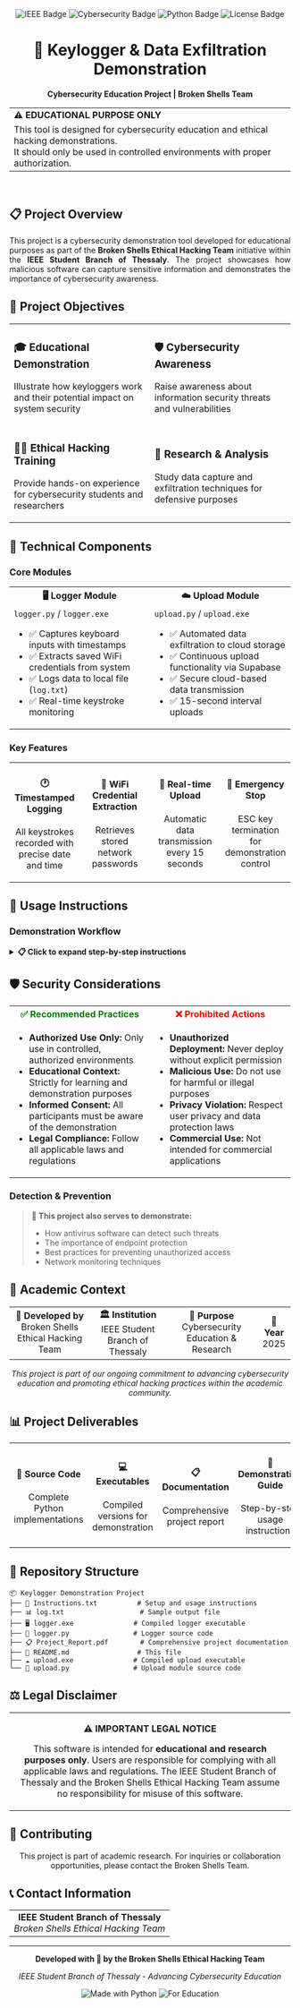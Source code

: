 <div align="center">
  <img src="https://img.shields.io/badge/IEEE-Student%20Branch-blue?style=for-the-badge&logo=ieee" alt="IEEE Badge">
  <img src="https://img.shields.io/badge/Cybersecurity-Education-red?style=for-the-badge&logo=security" alt="Cybersecurity Badge">
  <img src="https://img.shields.io/badge/Python-3.8+-green?style=for-the-badge&logo=python" alt="Python Badge">
  <img src="https://img.shields.io/badge/License-Educational-yellow?style=for-the-badge" alt="License Badge">
</div>

<div align="center">
  <h1>🔐 Keylogger & Data Exfiltration Demonstration</h1>
  <p><strong>Cybersecurity Education Project | Broken Shells Team</strong></p>
</div>

<div align="center">
  <table>
    <tr>
      <td><strong>⚠️ EDUCATIONAL PURPOSE ONLY</strong></td>
    </tr>
    <tr>
      <td>This tool is designed for cybersecurity education and ethical hacking demonstrations.<br>It should only be used in controlled environments with proper authorization.</td>
    </tr>
  </table>
</div>

<br>

## 📋 Project Overview

<div align="justify">
This project is a cybersecurity demonstration tool developed for educational purposes as part of the <strong>Broken Shells Ethical Hacking Team</strong> initiative within the <strong>IEEE Student Branch of Thessaly</strong>. The project showcases how malicious software can capture sensitive information and demonstrates the importance of cybersecurity awareness.
</div>

## 🎯 Project Objectives

<table>
  <tr>
    <td width="50%">
      <h3>🎓 Educational Demonstration</h3>
      <p>Illustrate how keyloggers work and their potential impact on system security</p>
    </td>
    <td width="50%">
      <h3>🛡️ Cybersecurity Awareness</h3>
      <p>Raise awareness about information security threats and vulnerabilities</p>
    </td>
  </tr>
  <tr>
    <td width="50%">
      <h3>👨‍💻 Ethical Hacking Training</h3>
      <p>Provide hands-on experience for cybersecurity students and researchers</p>
    </td>
    <td width="50%">
      <h3>🔬 Research & Analysis</h3>
      <p>Study data capture and exfiltration techniques for defensive purposes</p>
    </td>
  </tr>
</table>

## 🔧 Technical Components

### Core Modules

<table>
  <tr>
    <th width="50%">🖥️ Logger Module</th>
    <th width="50%">☁️ Upload Module</th>
  </tr>
  <tr>
    <td>
      <code>logger.py</code> / <code>logger.exe</code>
      <ul>
        <li>✅ Captures keyboard inputs with timestamps</li>
        <li>✅ Extracts saved WiFi credentials from system</li>
        <li>✅ Logs data to local file (<code>log.txt</code>)</li>
        <li>✅ Real-time keystroke monitoring</li>
      </ul>
    </td>
    <td>
      <code>upload.py</code> / <code>upload.exe</code>
      <ul>
        <li>✅ Automated data exfiltration to cloud storage</li>
        <li>✅ Continuous upload functionality via Supabase</li>
        <li>✅ Secure cloud-based data transmission</li>
        <li>✅ 15-second interval uploads</li>
      </ul>
    </td>
  </tr>
</table>

### Key Features

<div align="center">
  <table>
    <tr>
      <td align="center" width="25%">
        <h4>🕐 Timestamped Logging</h4>
        <p>All keystrokes recorded with precise date and time</p>
      </td>
      <td align="center" width="25%">
        <h4>📶 WiFi Credential Extraction</h4>
        <p>Retrieves stored network passwords</p>
      </td>
      <td align="center" width="25%">
        <h4>🔄 Real-time Upload</h4>
        <p>Automatic data transmission every 15 seconds</p>
      </td>
      <td align="center" width="25%">
        <h4>🛑 Emergency Stop</h4>
        <p>ESC key termination for demonstration control</p>
      </td>
    </tr>
  </table>
</div>

## 🚀 Usage Instructions

### Demonstration Workflow

<details>
<summary><strong>📋 Click to expand step-by-step instructions</strong></summary>

<br>

**1. Initialize Logger**
```bash
# Run the keylogger executable
./logger.exe
```

**2. Begin Data Capture**
```
Type sample text to demonstrate keystroke capture
Monitor real-time logging in console output
```

**3. Start Data Exfiltration**
```bash
# Run the upload module
./upload.exe
```

**4. Terminate Demonstration**
```
- Close logger.exe (ESC key or Task Manager)
- Close upload.exe (Task Manager)
- Review captured data in log.txt
```

</details>

## 🛡️ Security Considerations

<table>
  <tr>
    <th width="50%" style="color: green;">✅ Recommended Practices</th>
    <th width="50%" style="color: red;">❌ Prohibited Actions</th>
  </tr>
  <tr>
    <td>
      <ul>
        <li><strong>Authorized Use Only:</strong> Only use in controlled, authorized environments</li>
        <li><strong>Educational Context:</strong> Strictly for learning and demonstration purposes</li>
        <li><strong>Informed Consent:</strong> All participants must be aware of the demonstration</li>
        <li><strong>Legal Compliance:</strong> Follow all applicable laws and regulations</li>
      </ul>
    </td>
    <td>
      <ul>
        <li><strong>Unauthorized Deployment:</strong> Never deploy without explicit permission</li>
        <li><strong>Malicious Use:</strong> Do not use for harmful or illegal purposes</li>
        <li><strong>Privacy Violation:</strong> Respect user privacy and data protection laws</li>
        <li><strong>Commercial Use:</strong> Not intended for commercial applications</li>
      </ul>
    </td>
  </tr>
</table>

### Detection & Prevention

<blockquote>
<p><strong>🎯 This project also serves to demonstrate:</strong></p>
<ul>
  <li>How antivirus software can detect such threats</li>
  <li>The importance of endpoint protection</li>
  <li>Best practices for preventing unauthorized access</li>
  <li>Network monitoring techniques</li>
</ul>
</blockquote>

## 🏫 Academic Context

<div align="center">
  <table>
    <tr>
      <td align="center"><strong>🔬 Developed by</strong><br>Broken Shells Ethical Hacking Team</td>
      <td align="center"><strong>🏛️ Institution</strong><br>IEEE Student Branch of Thessaly</td>
      <td align="center"><strong>🎯 Purpose</strong><br>Cybersecurity Education & Research</td>
      <td align="center"><strong>📅 Year</strong><br>2025</td>
    </tr>
  </table>
</div>

<div align="center">
  <p><em>This project is part of our ongoing commitment to advancing cybersecurity education and promoting ethical hacking practices within the academic community.</em></p>
</div>

## 📊 Project Deliverables

<div align="center">
  <table>
    <tr>
      <td align="center" width="25%">
        <h4>📄 Source Code</h4>
        <p>Complete Python implementations</p>
      </td>
      <td align="center" width="25%">
        <h4>💻 Executables</h4>
        <p>Compiled versions for demonstration</p>
      </td>
      <td align="center" width="25%">
        <h4>📋 Documentation</h4>
        <p>Comprehensive project report</p>
      </td>
      <td align="center" width="25%">
        <h4>📝 Demonstration Guide</h4>
        <p>Step-by-step usage instructions</p>
      </td>
    </tr>
  </table>
</div>

## 📁 Repository Structure

```
📦 Keylogger Demonstration Project
├── 📄 Instructions.txt          # Setup and usage instructions
├── 📊 log.txt                   # Sample output file
├── 🖥️ logger.exe               # Compiled logger executable
├── 🐍 logger.py                # Logger source code
├── 📋 Project_Report.pdf        # Comprehensive project documentation
├── 📖 README.md                 # This file
├── ☁️ upload.exe               # Compiled upload executable
└── 🐍 upload.py                # Upload module source code
```

## ⚖️ Legal Disclaimer

<div align="center">
  <table>
    <tr>
      <td align="center">
        <p><strong>⚠️ IMPORTANT LEGAL NOTICE</strong></p>
        <p>This software is intended for <strong>educational and research purposes only</strong>. Users are responsible for complying with all applicable laws and regulations. The IEEE Student Branch of Thessaly and the Broken Shells Ethical Hacking Team assume no responsibility for misuse of this software.</p>
      </td>
    </tr>
  </table>
</div>

## 🤝 Contributing

<div align="center">
  <p>This project is part of academic research. For inquiries or collaboration opportunities, please contact the Broken Shells Team</strong>.</p>
</div>

## 📞 Contact Information

<div align="center">
  <table>
    <tr>
      <td align="center">
        <strong>IEEE Student Branch of Thessaly</strong><br>
        <em>Broken Shells Ethical Hacking Team</em><br>
      </td>
    </tr>
  </table>
</div>

---

<div align="center">
  <p><strong>Developed with 💜 by the Broken Shells Ethical Hacking Team</strong></p>
  <p><em>IEEE Student Branch of Thessaly - Advancing Cybersecurity Education</em></p>
  
  <img src="https://img.shields.io/badge/Made%20with-Python-blue?style=flat&logo=python" alt="Made with Python">
  <img src="https://img.shields.io/badge/For-Education-green?style=flat&logo=graduation-cap" alt="For Education">
</div>